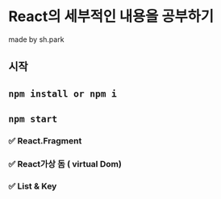 # React의 세부적인 내용을 공부하기 

made by sh.park

## 시작
## `npm install or npm i`
## `npm start`

### ✅ React.Fragment

### ✅ React가상 돔 ( virtual Dom)

### ✅ List & Key
